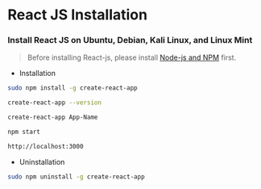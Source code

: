 # React JS Installation

### Install React JS on Ubuntu, Debian, Kali Linux, and Linux Mint

> Before installing React-js, please install [Node-js and NPM](https://github.com/prayogaekaardiansyah/installation/tree/master/Linux/Node-JS) first.

- Installation
```bash
sudo npm install -g create-react-app
```
```bash
create-react-app --version
```
```bash
create-react-app App-Name
```
```bash
npm start
```
```bash
http://localhost:3000
 ```

- Uninstallation
```bash
sudo npm uninstall -g create-react-app
```